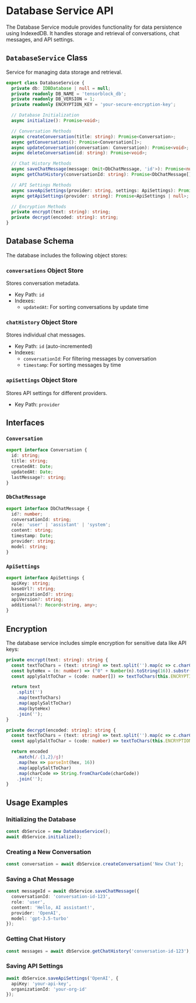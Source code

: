 # Database Service API

The Database Service module provides functionality for data persistence using IndexedDB. It handles storage and retrieval of conversations, chat messages, and API settings.

## `DatabaseService` Class

Service for managing data storage and retrieval.

```typescript
export class DatabaseService {
  private db: IDBDatabase | null = null;
  private readonly DB_NAME = 'tensorblock_db';
  private readonly DB_VERSION = 1;
  private readonly ENCRYPTION_KEY = 'your-secure-encryption-key';

  // Database Initialization
  async initialize(): Promise<void>;

  // Conversation Methods
  async createConversation(title: string): Promise<Conversation>;
  async getConversations(): Promise<Conversation[]>;
  async updateConversation(conversation: Conversation): Promise<void>;
  async deleteConversation(id: string): Promise<void>;

  // Chat History Methods
  async saveChatMessage(message: Omit<DbChatMessage, 'id'>): Promise<number>;
  async getChatHistory(conversationId: string): Promise<DbChatMessage[]>;

  // API Settings Methods
  async saveApiSettings(provider: string, settings: ApiSettings): Promise<void>;
  async getApiSettings(provider: string): Promise<ApiSettings | null>;

  // Encryption Methods
  private encrypt(text: string): string;
  private decrypt(encoded: string): string;
}
```

## Database Schema

The database includes the following object stores:

### `conversations` Object Store

Stores conversation metadata.

- Key Path: `id`
- Indexes:
  - `updatedAt`: For sorting conversations by update time

### `chatHistory` Object Store

Stores individual chat messages.

- Key Path: `id` (auto-incremented)
- Indexes:
  - `conversationId`: For filtering messages by conversation
  - `timestamp`: For sorting messages by time

### `apiSettings` Object Store

Stores API settings for different providers.

- Key Path: `provider`

## Interfaces

### `Conversation`

```typescript
export interface Conversation {
  id: string;
  title: string;
  createdAt: Date;
  updatedAt: Date;
  lastMessage?: string;
}
```

### `DbChatMessage`

```typescript
export interface DbChatMessage {
  id?: number;
  conversationId: string;
  role: 'user' | 'assistant' | 'system';
  content: string;
  timestamp: Date;
  provider: string;
  model: string;
}
```

### `ApiSettings`

```typescript
export interface ApiSettings {
  apiKey: string;
  baseUrl?: string;
  organizationId?: string;
  apiVersion?: string;
  additional?: Record<string, any>;
}
```

## Encryption

The database service includes simple encryption for sensitive data like API keys:

```typescript
private encrypt(text: string): string {
  const textToChars = (text: string) => text.split('').map(c => c.charCodeAt(0));
  const byteHex = (n: number) => ("0" + Number(n).toString(16)).substr(-2);
  const applySaltToChar = (code: number[]) => textToChars(this.ENCRYPTION_KEY).reduce((a, b) => a ^ b, code[0]);

  return text
    .split('')
    .map(textToChars)
    .map(applySaltToChar)
    .map(byteHex)
    .join('');
}

private decrypt(encoded: string): string {
  const textToChars = (text: string) => text.split('').map(c => c.charCodeAt(0));
  const applySaltToChar = (code: number) => textToChars(this.ENCRYPTION_KEY).reduce((a, b) => a ^ b, code);

  return encoded
    .match(/.{1,2}/g)!
    .map(hex => parseInt(hex, 16))
    .map(applySaltToChar)
    .map(charCode => String.fromCharCode(charCode))
    .join('');
}
```

## Usage Examples

### Initializing the Database

```typescript
const dbService = new DatabaseService();
await dbService.initialize();
```

### Creating a New Conversation

```typescript
const conversation = await dbService.createConversation('New Chat');
```

### Saving a Chat Message

```typescript
const messageId = await dbService.saveChatMessage({
  conversationId: 'conversation-id-123',
  role: 'user',
  content: 'Hello, AI assistant!',
  provider: 'OpenAI',
  model: 'gpt-3.5-turbo'
});
```

### Getting Chat History

```typescript
const messages = await dbService.getChatHistory('conversation-id-123');
```

### Saving API Settings

```typescript
await dbService.saveApiSettings('OpenAI', {
  apiKey: 'your-api-key',
  organizationId: 'your-org-id'
});
``` 